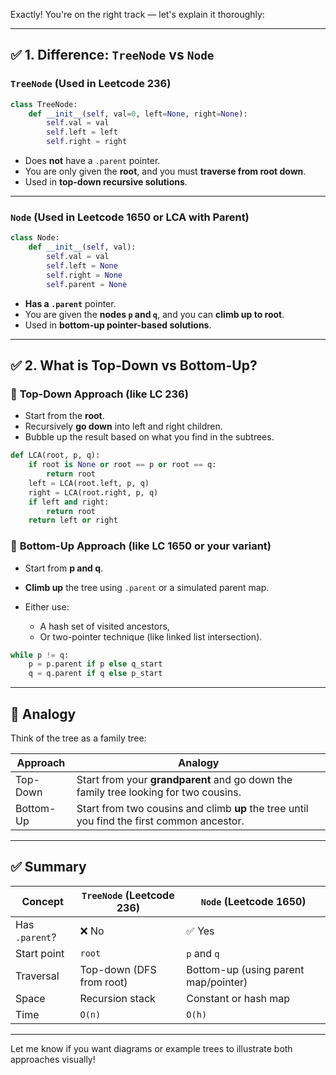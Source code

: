Exactly! You're on the right track — let's explain it thoroughly:

---

## ✅ 1. Difference: `TreeNode` vs `Node`

### `TreeNode` (Used in Leetcode 236)

```python
class TreeNode:
    def __init__(self, val=0, left=None, right=None):
        self.val = val
        self.left = left
        self.right = right
```

* Does **not** have a `.parent` pointer.
* You are only given the **root**, and you must **traverse from root down**.
* Used in **top-down recursive solutions**.

---

### `Node` (Used in Leetcode 1650 or LCA with Parent)

```python
class Node:
    def __init__(self, val):
        self.val = val
        self.left = None
        self.right = None
        self.parent = None
```

* **Has a `.parent`** pointer.
* You are given the **nodes `p` and `q`**, and you can **climb up to root**.
* Used in **bottom-up pointer-based solutions**.

---

## ✅ 2. What is Top-Down vs Bottom-Up?

### 🔼 **Top-Down Approach** (like LC 236)

* Start from the **root**.
* Recursively **go down** into left and right children.
* Bubble up the result based on what you find in the subtrees.

```python
def LCA(root, p, q):
    if root is None or root == p or root == q:
        return root
    left = LCA(root.left, p, q)
    right = LCA(root.right, p, q)
    if left and right:
        return root
    return left or right
```

### 🔽 **Bottom-Up Approach** (like LC 1650 or your variant)

* Start from **p and q**.
* **Climb up** the tree using `.parent` or a simulated parent map.
* Either use:

  * A hash set of visited ancestors,
  * Or two-pointer technique (like linked list intersection).

```python
while p != q:
    p = p.parent if p else q_start
    q = q.parent if q else p_start
```

---

## 🧠 Analogy

Think of the tree as a family tree:

| Approach  | Analogy                                                                                    |
| --------- | ------------------------------------------------------------------------------------------ |
| Top-Down  | Start from your **grandparent** and go down the family tree looking for two cousins.       |
| Bottom-Up | Start from two cousins and climb **up** the tree until you find the first common ancestor. |

---

## ✅ Summary

| Concept        | `TreeNode` (Leetcode 236) | `Node` (Leetcode 1650)               |
| -------------- | ------------------------- | ------------------------------------ |
| Has `.parent`? | ❌ No                      | ✅ Yes                                |
| Start point    | `root`                    | `p` and `q`                          |
| Traversal      | Top-down (DFS from root)  | Bottom-up (using parent map/pointer) |
| Space          | Recursion stack           | Constant or hash map                 |
| Time           | `O(n)`                    | `O(h)`                               |

---

Let me know if you want diagrams or example trees to illustrate both approaches visually!
